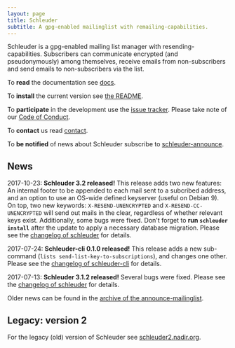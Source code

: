 ```yaml
---
layout: page
title: Schleuder
subtitle: A gpg-enabled mailinglist with remailing-capabilities.
---
```


Schleuder is a gpg-enabled mailing list manager with resending-capabilities. Subscribers can communicate encrypted (and pseudonymously) among themselves, receive emails from non-subscribers and send emails to non-subscribers via the list.

To **read** the documentation see [docs](docs/).

To **install** the current version see [the README](https://0xacab.org/schleuder/schleuder/blob/master/README.md).

To **participate** in the development use the [issue tracker](https://0xacab.org/schleuder/schleuder/issues). Please take note of our [Code of Conduct](https://0xacab.org/schleuder/schleuder/blob/master/CODE_OF_CONDUCT.md).

To **contact** us read [contact](contact.html).

To **be notified** of news about Schleuder subscribe to [schleuder-announce](https://lists.nadir.org/mailman/listinfo/schleuder-announce).

## News

2017-10-23: **Schleuder 3.2 released!** This release adds two new features: An internal footer to be appended to each mail sent to a subcribed address, and an option to use an OS-wide defined keyserver (useful on Debian 9). On top, two new keywords: `X-RESEND-UNENCRYPTED` and `X-RESEND-CC-UNENCRYPTED` will send out mails in the clear, regardless of whether relevant keys exist. Additionally, some bugs were fixed. Don't forget to **run `schleuder install`** after the update to apply a necessary database migration. Please see the [changelog of schleuder](https://0xacab.org/schleuder/schleuder/blob/master/CHANGELOG.md#320-2017-10-23) for details.

2017-07-24: **Schleuder-cli 0.1.0 released!** This release adds a new sub-command (`lists send-list-key-to-subscriptions`), and changes one other. Please see the [changelog of schleuder-cli](https://0xacab.org/schleuder/schleuder-cli/blob/master/CHANGELOG.md#010-2017-07-21) for details.

2017-07-13: **Schleuder 3.1.2 released!** Several bugs were fixed. Please see the [changelog of schleuder](https://0xacab.org/schleuder/schleuder/blob/master/CHANGELOG.md#312-2017-07-13) for details.


Older news can be found in the [archive of the announce-mailinglist](https://lists.nadir.org/pipermail/schleuder-announce/).

##  Legacy: version 2

For the legacy (old) version of Schleuder see [schleuder2.nadir.org](https://schleuder2.nadir.org/).

